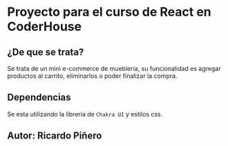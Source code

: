 # Proyecto para el curso de React en CoderHouse
## ¿De que se trata?
Se trata de un mini e-commerce de muebleria, su funcionalidad es agregar productos al carrito, eliminarlos o poder finalizar la compra.
## Dependencias
Se esta utilizando la libreria de `Chakra UI` y estilos css.
## Autor:  Ricardo Piñero